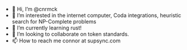- 👋 Hi, I’m @cnrmck
- 👀 I’m interested in the internet computer, Coda integrations, heuristic search for NP-Complete problems
- 🌱 I’m currently learning rust!
- 💞️ I’m looking to collaborate on token standards.
- 📫 How to reach me connor at supsync.com

<!---
cnrmck/cnrmck is a ✨ special ✨ repository because its `README.md` (this file) appears on your GitHub profile.
You can click the Preview link to take a look at your changes.
--->
